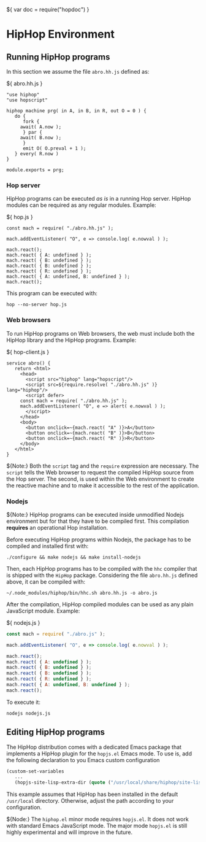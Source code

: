${ var doc = require("hopdoc") }

HipHop Environment
==================

Running HipHop programs
-----------------------

In this section we assume the file `abro.hh.js` defined as:

${ <span class="label label-info">abro.hh.js</span> }
```hiphop
"use hiphop"
"use hopscript"

hiphop machine prg( in A, in B, in R, out O = 0 ) {
   do {
      fork {
	 await( A.now );
      } par {
	 await( B.now );
      }
      emit O( O.preval + 1 );
   } every( R.now )
}

module.exports = prg;
```

### Hop server ###

HipHop programs can be executed _as is_ in a running Hop server. HipHop
modules can be required as any regular modules. Example:

${ <span class="label label-info">hop.js</span> }
```hopscript
const mach = require( "./abro.hh.js" );

mach.addEventListener( "O", e => console.log( e.nowval ) );

mach.react();
mach.react( { A: undefined } );
mach.react( { B: undefined } );
mach.react( { B: undefined } );
mach.react( { R: undefined } );
mach.react( { A: undefined, B: undefined } );
mach.react();
```

This program can be executed with:

```shell
hop --no-server hop.js
```

### Web browsers ###

To run HipHop programs on Web browsers, the web must include both 
the HipHop library and the HipHop programs. Example:

${ <span class="label label-info">hop-client.js</span> }
```hopscript
service abro() {
   return <html>
     <head>
       <script src="hiphop" lang="hopscript"/>
       <script src=${require.resolve( "./abro.hh.js" )} lang="hiphop"/>
       <script defer>
	 const mach = require( "./abro.hh.js" );
	 mach.addEventListener( "O", e => alert( e.nowval ) );
       </script>
     </head>
     <body>
       <button onclick=~{mach.react( "A" )}>A</button>
       <button onclick=~{mach.react( "B" )}>B</button>
       <button onclick=~{mach.react( "R" )}>R</button>
     </body>
   </html>
}
```

${<span class="label label-primary">Note:</span>} Both the `script` tag
and the `require` expression are necessary. The `script` tells the Web browser
to request the compiled HipHop source from the Hop server. The second, 
is used within the Web environment to create the reactive machine and to
make it accessible to the rest of the application.


### Nodejs ###

${<span class="label label-warning">Note:</span>} HipHop programs can 
be executed inside unmodified Nodejs environment but for that they have to 
be compiled first. This compilation **requires** an operational Hop 
installation.

Before executing HipHop programs within Nodejs, the package has to be
compiled and installed first with:

```shell
./configure && make nodejs && make install-nodejs
```

Then, each HipHop programs has to be compiled with the `hhc` compiler
that is shipped with the `HipHop` package. Considering the file `abro.hh.js`
defined above, it can be compiled with:

```shell
~/.node_modules/hiphop/bin/hhc.sh abro.hh.js -o abro.js
```

After the compilation, HipHop compiled modules can be used as any
plain JavaScript module. Example:

${ <span class="label label-info">nodejs.js</span> }
```javascript
const mach = require( "./abro.js" );

mach.addEventListener( "O", e => console.log( e.nowval ) );

mach.react();
mach.react( { A: undefined } );
mach.react( { B: undefined } );
mach.react( { B: undefined } );
mach.react( { R: undefined } );
mach.react( { A: undefined, B: undefined } );
mach.react();
```

To execute it:

```shell
nodejs nodejs.js
```


Editing HipHop programs
-----------------------

The HipHop distribution comes with a dedicated Emacs package that
implements a HipHop plugin for the `hopjs.el` Emacs mode. To use is,
add the following declaration to you Emacs custom configuration

```lisp
(custom-set-variables
   ...
   (hopjs-site-lisp-extra-dir (quote ("/usr/local/share/hiphop/site-lisp"))))
```

This example assumes that HipHop has been installed in the default `/usr/local`
directory. Otherwise, adjust the path according to your configuration.

${<span class="label label-warning">Node:</span>} The `hiphop.el`
minor mode requires `hopjs.el`. It does not work with standard Emacs
JavaScript mode. The major mode `hopjs.el` is still highly experimental
and will improve in the future.


